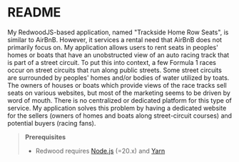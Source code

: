 # README

My RedwoodJS-based application, named "Trackside Home Row Seats", is similar to AirBnB. However, it services a rental need that AirBnB does not primarily focus on. My application allows users to rent seats in peoples' homes or boats that have an unobstructed view of an auto racing track that is part of a street circuit. To put this into context, a few Formula 1 races occur on street circuits that run along public streets. Some street circuits are surrounded by peoples' homes and/or bodies of water utilized by toats. The owners of houses or boats which provide views of the race tracks sell seats on various websites, but most of the marketing seems to be driven by word of mouth. There is no centralized or dedicated platform for this type of service. My application solves this problem by having a dedicated website for the sellers (owners of homes and boats along street-circuit courses) and potential buyers (racing fans).

> **Prerequisites**
>
> - Redwood requires [Node.js](https://nodejs.org/en/) (=20.x) and [Yarn](https://yarnpkg.com/)
